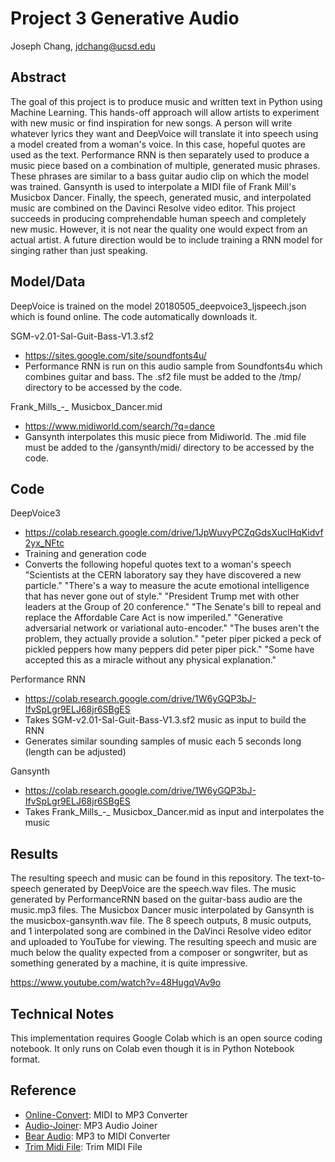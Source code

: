 # Project 3 Generative Audio

Joseph Chang, jdchang@ucsd.edu

## Abstract

The goal of this project is to produce music and written text in Python using Machine Learning. This hands-off approach will allow artists to experiment with new music or find inspiration for new songs. A person will write whatever lyrics they want and DeepVoice will translate it into speech using a model created from a woman's voice. In this case, hopeful quotes are used as the text. Performance RNN is then separately used to produce a music piece based on a combination of multiple, generated music phrases. These phrases are similar to a bass guitar audio clip on which the model was trained. Gansynth is used to interpolate a MIDI file of Frank Mill's Musicbox Dancer. Finally, the speech, generated music, and interpolated music are combined on the Davinci Resolve video editor. This project succeeds in producing comprehendable human speech and completely new music. However, it is not near the quality one would expect from an actual artist. A future direction would be to include training a RNN model for singing rather than just speaking.

## Model/Data

DeepVoice is trained on the model 20180505_deepvoice3_ljspeech.json which is found online. The code automatically downloads it.

SGM-v2.01-Sal-Guit-Bass-V1.3.sf2
- https://sites.google.com/site/soundfonts4u/
- Performance RNN is run on this audio sample from Soundfonts4u which combines guitar and bass. The .sf2 file must be added to the /tmp/ directory to be accessed by the code.

Frank_Mills_-_ Musicbox_Dancer.mid
- https://www.midiworld.com/search/?q=dance
- Gansynth interpolates this music piece from Midiworld. The .mid file must be added to the /gansynth/midi/ directory to be accessed by the code.

## Code

DeepVoice3 
- https://colab.research.google.com/drive/1JpWuvyPCZqGdsXuclHqKidvf2yx_NFtc
- Training and generation code
- Converts the following hopeful quotes text to a woman's speech
    "Scientists at the CERN laboratory say they have discovered a new particle."
    "There's a way to measure the acute emotional intelligence that has never gone out of style."
    "President Trump met with other leaders at the Group of 20 conference."
    "The Senate's bill to repeal and replace the Affordable Care Act is now imperiled."
    "Generative adversarial network or variational auto-encoder."
    "The buses aren't the problem, they actually provide a solution."
    "peter piper picked a peck of pickled peppers how many peppers did peter piper pick."
    "Some have accepted this as a miracle without any physical explanation."

Performance RNN
- https://colab.research.google.com/drive/1W6yGQP3bJ-IfvSpLgr9ELJ68jr6SBgES
- Takes SGM-v2.01-Sal-Guit-Bass-V1.3.sf2 music as input to build the RNN
- Generates similar sounding samples of music each 5 seconds long (length can be adjusted)

Gansynth
- https://colab.research.google.com/drive/1W6yGQP3bJ-IfvSpLgr9ELJ68jr6SBgES
- Takes Frank_Mills_-_ Musicbox_Dancer.mid as input and interpolates the music


## Results

The resulting speech and music can be found in this repository. The text-to-speech generated by DeepVoice are the speech.wav files. The music generated by PerformanceRNN based on the guitar-bass audio are the music.mp3 files. The Musicbox Dancer music interpolated by Gansynth is the musicbox-gansynth.wav file. The 8 speech outputs, 8 music outputs, and 1 interpolated song are combined in the DaVinci Resolve video editor and uploaded to YouTube for viewing. The resulting speech and music are much below the quality expected from a composer or songwriter, but as something generated by a machine, it is quite impressive. 

https://www.youtube.com/watch?v=48HugqVAv9o


## Technical Notes

This implementation requires Google Colab which is an open source coding notebook. It only runs on Colab even though it is in Python Notebook format. 

## Reference

- [Online-Convert](https://www.online-convert.com/result/9cb76d5d-bee8-4ac5-be68-72409cc61c6e): MIDI to MP3 Converter
- [Audio-Joiner](https://audio-joiner.com/): MP3 Audio Joiner
- [Bear Audio](https://www.bearaudiotool.com/mp3-to-midi): MP3 to MIDI Converter
- [Trim Midi File](http://midi.mathewvp.com/midiTrim.php): Trim MIDI File


